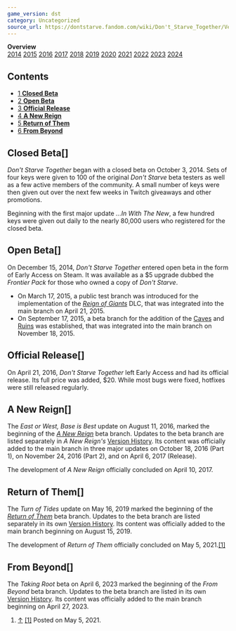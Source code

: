 ```yaml
---
game_version: dst
category: Uncategorized
source_url: https://dontstarve.fandom.com/wiki/Don't_Starve_Together/Version_History
---
```


**Overview**  
[2014](/wiki/Don%27t_Starve_Together/Version_History/2014 "Don't Starve Together/Version History/2014")
[2015](/wiki/Don%27t_Starve_Together/Version_History/2015 "Don't Starve Together/Version History/2015")
[2016](/wiki/Don%27t_Starve_Together/Version_History/2016 "Don't Starve Together/Version History/2016")
[2017](/wiki/Don%27t_Starve_Together/Version_History/2017 "Don't Starve Together/Version History/2017")
[2018](/wiki/Don%27t_Starve_Together/Version_History/2018 "Don't Starve Together/Version History/2018")
[2019](/wiki/Don%27t_Starve_Together/Version_History/2019 "Don't Starve Together/Version History/2019")
[2020](/wiki/Don%27t_Starve_Together/Version_History/2020 "Don't Starve Together/Version History/2020")
[2021](/wiki/Don%27t_Starve_Together/Version_History/2021 "Don't Starve Together/Version History/2021")
[2022](/wiki/Don%27t_Starve_Together/Version_History/2022 "Don't Starve Together/Version History/2022")
[2023](/wiki/Don%27t_Starve_Together/Version_History/2023 "Don't Starve Together/Version History/2023")
[2024](/wiki/Don%27t_Starve_Together/Version_History/2024 "Don't Starve Together/Version History/2024")

## Contents

* [1 **Closed Beta**](#Closed_Beta)
* [2 **Open Beta**](#Open_Beta)
* [3 **Official Release**](#Official_Release)
* [4 **A New Reign**](#A_New_Reign)
* [5 **Return of Them**](#Return_of_Them)
* [6 **From Beyond**](#From_Beyond)

## **Closed Beta**[]

*Don't Starve Together* began with a closed beta on October 3, 2014. Sets of four keys were given to 100 of the original *Don't Starve* beta testers as well as a few active members of the community. A small number of keys were then given out over the next few weeks in Twitch giveaways and other promotions.

Beginning with the first major update *...In With The New*, a few hundred keys were given out daily to the nearly 80,000 users who registered for the closed beta.

## **Open Beta**[]

On December 15, 2014, *Don't Starve Together* entered open beta in the form of Early Access on Steam. It was available as a $5 upgrade dubbed the *Frontier Pack* for those who owned a copy of *Don't Starve*.

* On March 17, 2015, a public test branch was introduced for the implementation of the *[Reign of Giants](/wiki/Reign_of_Giants "Reign of Giants")* DLC, that was integrated into the main branch on April 21, 2015.
* On September 17, 2015, a beta branch for the addition of the [Caves](/wiki/Caves "Caves") and [Ruins](/wiki/Ruins "Ruins") was established, that was integrated into the main branch on November 18, 2015.

## **Official Release**[]

On April 21, 2016, *Don't Starve Together* left Early Access and had its official release. Its full price was added, $20. While most bugs were fixed, hotfixes were still released regularly.

## **A New Reign**[]

The *East or West, Base is Best* update on August 11, 2016, marked the beginning of the *[A New Reign](/wiki/A_New_Reign "A New Reign")* beta branch. Updates to the beta branch are listed separately in *A New Reign's* [Version History](/wiki/A_New_Reign#Version_History "A New Reign"). Its content was officially added to the main branch in three major updates on October 18, 2016 (Part 1), on November 24, 2016 (Part 2), and on April 6, 2017 (Release).

The development of *A New Reign* officially concluded on April 10, 2017.

## **Return of Them**[]

The *Turn of Tides* update on May 16, 2019 marked the beginning of the *[Return of Them](/wiki/Return_of_Them "Return of Them")* beta branch. Updates to the beta branch are listed separately in its own [Version History](/wiki/Return_of_Them#Version_History "Return of Them"). Its content was officially added to the main branch beginning on August 15, 2019.

The development of *Return of Them* officially concluded on May 5, 2021.[[1]](#cite_note-1)

## **From Beyond**[]

The *Taking Root* beta on April 6, 2023 marked the beginning of the *From Beyond* beta branch. Updates to the beta branch are listed in its own [Version History](#From_Beyond_(since_April_27,_2023))*.* Its content was officially added to the main branch beginning on April 27, 2023.

1. [↑](#cite_ref-1) [[1]](https://forums.kleientertainment.com/forums/topic/129647-dont-starve-together-return-of-them-eye-of-the-storm-now-available/) Posted on May 5, 2021.
